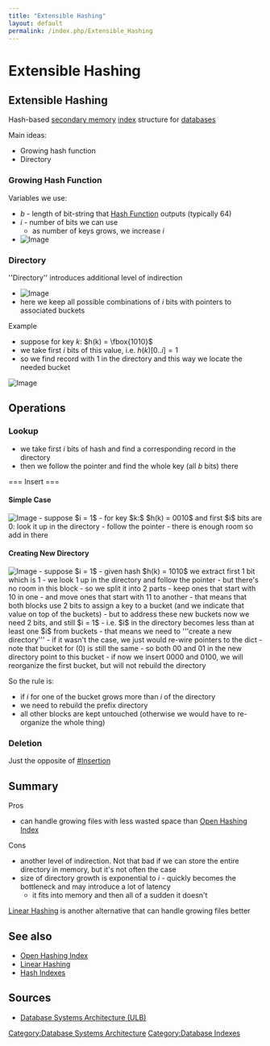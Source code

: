 ```yaml
---
title: "Extensible Hashing"
layout: default
permalink: /index.php/Extensible_Hashing
---
```


# Extensible Hashing

## Extensible Hashing
Hash-based [secondary memory](Secondary_Storage) [index](Indexing_(databases)) structure for [databases](Databases)

Main ideas:
- Growing hash function
- Directory


### Growing Hash Function
Variables we use:
- $b$ - length of bit-string that [Hash Function](Hash_Function) outputs (typically 64)
- $i$ - number of bits we can use
  - as number of keys grows, we increase $i$
- <img src="https://raw.github.com/alexeygrigorev/wiki-figures/master/ulb/dbsa/ind/ex-hashing-hash-function.png" alt="Image">


### Directory
''Directory'' introduces additional level of indirection 
- <img src="https://raw.github.com/alexeygrigorev/wiki-figures/master/ulb/dbsa/ind/ex-hashing-directory.png" alt="Image">
- here we keep all possible combinations of $i$ bits with pointers to associated buckets

Example 
- suppose for key $k$: $h(k) = \fbox{1010}$
- we take first $i$ bits of this value, i.e. $h(k)[0..i] = 1$
- so we find record with 1 in the directory and this way we locate the needed bucket


<img src="https://raw.github.com/alexeygrigorev/wiki-figures/master/ulb/dbsa/ind/ex-hashing-example-i1.png" alt="Image">


## Operations
### Lookup
- we take first $i$ bits of hash and find a corresponding record in the directory
- then we follow the pointer and find the whole key (all $b$ bits) there


=== Insert === 
#### Simple Case
<img src="https://raw.github.com/alexeygrigorev/wiki-figures/master/ulb/dbsa/ind/ex-hashing-add-1.png" alt="Image">
- suppose $i = 1$
- for key $k:$ $h(k) = 0010$ and first $i$ bits are 0: look it up in the directory
- follow the pointer
- there is enough room so add in there 

#### Creating New Directory
<img src="https://raw.github.com/alexeygrigorev/wiki-figures/master/ulb/dbsa/ind/ex-hashing-add-2.png" alt="Image">
- suppose $i = 1$
- given hash $h(k) = 1010$ we extract first 1 bit which is 1
- we look 1 up in the directory and follow the pointer 
- but there's no room in this block 
  - so we split it into 2 parts 
  - keep ones that start with 10 in one 
  - and move ones that start with 11 to another
  - that means that both blocks use 2 bits to assign a key to a bucket (and we indicate that value on top of the buckets)
- but to address these new buckets now we need 2 bits, and still $i = 1$
  - i.e. $i$ in the directory becomes less than at least one $i$ from buckets
  - that means we need to '''create a new directory'''
  - if it wasn't the case, we just would re-wire pointers to the dict
- note that bucket for (0) is still the same - so both 00 and 01 in the new directory point to this bucket 
- if now we insert 0000 and 0100, we will reorganize the first bucket, but will not rebuild the directory


So the rule is: 
- if $i$ for one of the bucket grows more than $i$ of the directory
- we need to rebuild the prefix directory 
- all other blocks are kept untouched (otherwise we would have to re-organize the whole thing)


### Deletion
Just the opposite of [#Insertion](#Insertion)


## Summary
Pros
- can handle growing files with less wasted space than [Open Hashing Index](Open_Hashing_Index)

Cons
- another level of indirection. Not that bad if we can store the entire directory in memory, but it's not often the case
- size of directory growth is exponential to $i$ - quickly becomes the bottleneck and may introduce a lot of latency 
  - it fits into memory and then all of a sudden it doesn't 

[Linear Hashing](Linear_Hashing) is another alternative that can handle growing files better


## See also
- [Open Hashing Index](Open_Hashing_Index)
- [Linear Hashing](Linear_Hashing)
- [Hash Indexes](http://dblab.cs.toronto.edu/courses/443/2013/06.hash-index.html)

## Sources
- [Database Systems Architecture (ULB)](Database_Systems_Architecture_(ULB))

[Category:Database Systems Architecture](Category_Database_Systems_Architecture)
[Category:Database Indexes](Category_Database_Indexes)
